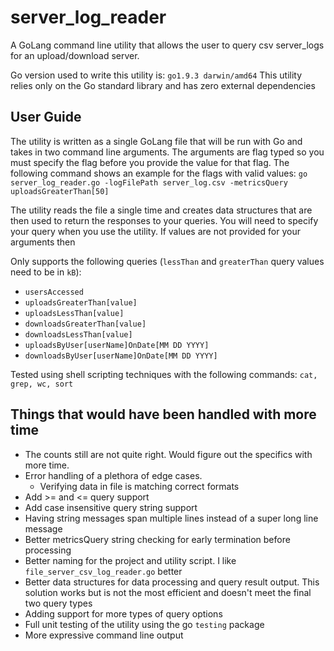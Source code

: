 # server_log_reader
A GoLang command line utility that allows the user to query csv server_logs for an
upload/download server.

Go version used to write this utility is: `go1.9.3 darwin/amd64`
This utility relies only on the Go standard library and has zero external dependencies

## User Guide

The utility is written as a single GoLang file that will be run with Go and takes in two
command line arguments. The arguments are flag typed so you must specify the flag before
you provide the value for that flag. The following command shows an example for the flags
with valid values:
`go server_log_reader.go -logFilePath server_log.csv -metricsQuery uploadsGreaterThan[50]`

The utility reads the file a single time and creates data structures that are then used to
return the responses to your queries. You will need to specify your query when you use
the utility. If values are not provided for your arguments then

Only supports the following queries (`lessThan` and `greaterThan` query values need to be in `kB`):
* `usersAccessed`
* `uploadsGreaterThan[value]`
* `uploadsLessThan[value]`
* `downloadsGreaterThan[value]`
* `downloadsLessThan[value]`
* `uploadsByUser[userName]OnDate[MM DD YYYY]`
* `downloadsByUser[userName]OnDate[MM DD YYYY]`

Tested using shell scripting techniques with the following commands:
`cat, grep, wc, sort`


## Things that would have been handled with more time

* The counts still are not quite right. Would figure out the specifics with more time.
* Error handling of a plethora of edge cases.
   * Verifying data in file is matching correct formats
* Add >= and <= query support
* Add case insensitive query string support
* Having string messages span multiple lines instead of a super long line message
* Better metricsQuery string checking for early termination before processing
* Better naming for the project and utility script. I like `file_server_csv_log_reader.go` better
* Better data structures for data processing and query result output. This solution
works but is not the most efficient and doesn't meet the final two query types
* Adding support for more types of query options
* Full unit testing of the utility using the go `testing` package
* More expressive command line output

